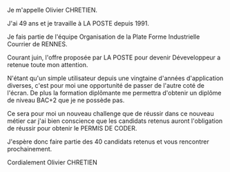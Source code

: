 Je m'appelle Olivier CHRETIEN.

J'ai 49 ans et je travaille à LA POSTE depuis 1991.

Je fais partie de l'équipe Organisation de la Plate Forme Industrielle Courrier de RENNES.

Courant juin, l'offre proposée par LA POSTE pour devenir Déveveloppeur a retenue toute mon attention.

N'étant qu'un simple utilisateur depuis une vingtaine d'années d'application diverses, c'est pour moi une opportunité de passer de l'autre coté de l'écran.
De plus la formation diplômante me permettra d'obtenir un diplôme de niveau BAC+2 que je ne possède pas.

Ce sera pour moi un nouveau challenge que de réussir dans ce nouveau métier car j'ai bien conscience que les candidats retenus auront l'obligation de réussir pour obtenir le PERMIS DE CODER.

J'espère donc faire partie des 40 candidats retenus et vous rencontrer prochainement.

Cordialement
Olivier CHRETIEN


